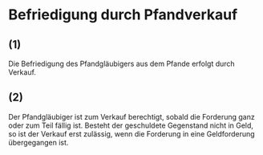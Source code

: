 # Befriedigung durch Pfandverkauf



## (1)

 Die Befriedigung des Pfandgläubigers aus dem Pfande erfolgt durch Verkauf.

## (2)

 Der Pfandgläubiger ist zum Verkauf berechtigt, sobald die Forderung ganz oder zum Teil fällig ist. Besteht der geschuldete Gegenstand nicht in Geld, so ist der Verkauf erst zulässig, wenn die Forderung in eine Geldforderung übergegangen ist. 

